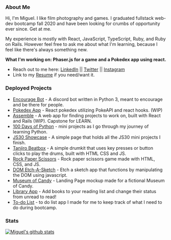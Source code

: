 ### About Me

Hi, I'm Miguel. I like film photography and games. I graduated fullstack web-dev bootcamp fall 2020 and have been looking for crumbs of opportunity ever since. Get at me.

My experience is mostly with React, JavaScript, TypeScript, Ruby, and Ruby on Rails. However feel free to ask me about what I'm learning, because I feel like there's always something new. 

**What I'm working on: Phaser.js for a game and a Pokedex app using react.**

- Reach out to me here: [LinkedIn](https://www.linkedin.com/in/reynaldo-miguel-palo/) || [Twitter](https://twitter.com/MigsDev) || [Instagram](https://www.instagram.com/miguel.analog/)
- Link to my [Resume](https://docs.google.com/document/d/1U4XzpqUVTeWNWz_ODcjHcpyEw2mv2FfyJvfqwAko_ZA/edit?usp=sharing) if you need/want it.

### Deployed Projects
- [Encourage Bot](https://github.com/rmdpalo/Encourage-Bot) - A discord bot written in Python 3, meant to encourage and be there for people.
- [Pokedex App](https://bndiep.github.io/pokedex/) - React pokedex utilizing PokeAPI and react hooks. (WIP)
- [Assemble](https://gentle-ridge-89788.herokuapp.com/) - A web app for finding projects to work on, built with React and Rails (WIP). Capstone for LEARN.
- [100 Days of Python](https://github.com/rmdpalo/100-days-of-python/) - mini projects as I go through my journey of learning Python. 
- [JS30 Showcase](https://rmdpalojs30.netlify.app/) - A simple page that holds all the JS30 mini projects I finish.
- [Tanjiro Beatbox](https://tanjirobeatbox.netlify.app/) - A simple drumkit that uses key presses or button clicks to play the drums, built with HTML CSS and JS.
- [Rock Paper Scissors](https://rmdpalo.github.io/rock-paper-scissors/) - Rock paper scissors game made with HTML, CSS, and JS.
- [DOM Etch-A-Sketch](https://rmdpalo.github.io/etch-a-sketch/) - Etch a sketch app that functions by manipulating the DOM using javascript.
- [Museum of Candy](https://rmdpalomoc.netlify.app/) - Landing Page mockup made for a fictional Museum of Candy.
- [Library App](https://rmdpalo.github.io/library-app/) - Add books to your reading list and change their status from unread to read!
- [To-do List](https://rmdpalotodo.netlify.app/) - to do list app I made for me to keep track of what I need to do during bootcamp.


### Stats
[![Miguel's github stats](https://github-readme-stats.vercel.app/api?username=rmdpalo&count_private=true)](https://github.com/anuraghazra/github-readme-stats)
<!--
**rmdpalo/rmdpalo** is a ✨ _special_ ✨ repository because its `README.md` (this file) appears on your GitHub profile.

Here are some ideas to get you started:
- 🔭 I’m currently working on ...
- 🌱 I’m currently learning ...
- 👯 I’m looking to collaborate on ...
- 🤔 I’m looking for help with ...
- 💬 Ask me about ...
- 📫 How to reach me: ...
- 😄 Pronouns: ...
- ⚡ Fun fact: ...
-->
